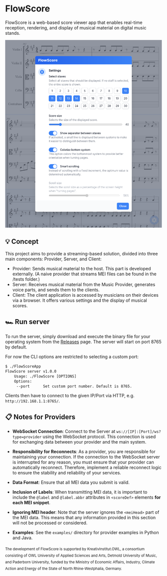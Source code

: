 # FlowScore
FlowScore is a web-based score viewer app that enables real-time reception, rendering, and display of musical material on digital music stands.

![Screenshot](.github/screenshot.png)


## 💡 Concept
This project aims to provide a streaming-based solution, divided into three main components: Provider, Server, and Client:

- Provider: Sends musical material to the host. This part is developed externally. (A naive provider that streams MEI files can be found in the /tests folder.)
- Server: Receives musical material from the Music Provider, generates voice parts, and sends them to the clients.
- Client: The client application is accessed by musicians on their devices via a browser. It offers various settings and the display of musical scores.

## 🏎 Run server
To run the server, simply download and execute the binary file for your operating system from the [Releases](https://github.com/sonovice/flowscore/releases) page. The server will start on port 8765 by default.

For now the CLI options are restricted to selecting a custom port:
```
$ ./FlowScoreApp
FlowScore server v1.0.0
    Usage: ./FlowScore [OPTIONS]
    Options:
     --port      Set custom port number. Default is 8765.
```

Clients then have to connect to the given IP/Port via HTTP, e.g. `http://192.168.1.1:8765/`.

## 📋 Notes for Providers
- **WebSocket Connection**: Connect to the Server at `ws://[IP]:[Port]/ws?type=provider` using the WebSocket protocol. This connection is used for exchanging data between your provider and the main system.

- **Responsibility for Reconnects**: As a provider, you are responsible for maintaining your connection. If the connection to the WebSocket server is interrupted for any reason, you must ensure that your provider can automatically reconnect. Therefore, implement a reliable reconnect logic to ensure the stability and reliability of your services.

- **Data Format**: Ensure that all MEI data you submit is valid.

- **Inclusion of Labels**: When transmitting MEI data, it is important to include the `@label` and `@label.abbr` attributes in `<scoreDef>` elements **for each MEI snippet**.

- **Ignoring MEI header**: Note that the server ignores the `<meiHead>` part of the MEI data. This means that any information provided in this section will not be processed or considered.

- **Examples**: See the `examples/` directory for provider examples in Python and Java.

<sub>The development of FlowScore is supported by KreativInstitut.OWL, a consortium consisting of OWL University of Applied Sciences and Arts, Detmold University of Music, and Paderborn University, funded by the Ministry of Economic Affairs, Industry, Climate Action and Energy of the State of North Rhine-Westphalia, Germany.</sub>
